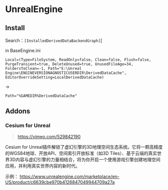 # UnrealEngine


## Install

Search：`[InstalledDerivedDataBackendGraph]`[

in BaseEngine.ini
```
Local=(Type=FileSystem, ReadOnly=false, Clean=false, Flush=false, PurgeTransient=true, DeleteUnused=true, UnusedFileAge=34, FoldersToClean=-1, Path="E:\Unreal Engine\ENGINEVERSIONAGNOSTICUSERDIR\DerivedDataCache", EditorOverrideSetting=LocalDerivedDataCache)
```
-> 
```
Path="%GAMEDIR%DerivedDataCache"
```

## Addons


### Cesium for Unreal

> https://vimeo.com/529842190

Cesium for Unreal插件解锁了虚幻引擎的3D地理空间生态系统。它将一颗高精度的WGS84地球、开放API、空间索引开放标准（如3D Tiles）、基于云端的真实世界3D内容与虚幻引擎的力量相结合，将为你开启一个使用游戏引擎创建地理空间应用，并利用真实世界内容的新时代。

示例： https://www.unrealengine.com/marketplace/en-US/product/c6639cbe970b4126847049944709a27a